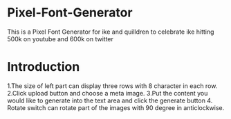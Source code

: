 # Pixel-Font-Generator
This is a Pixel Font Generator for ike and quilldren to celebrate ike hitting 500k on youtube and 600k on twitter

# Introduction
1.The size of left part can display three rows with 8 character in each row.
2.Click upload button and choose a meta image.
3.Put the content you would like to generate into the text area and click the generate button
4. Rotate switch can rotate part of the images with 90 degree in anticlockwise.
